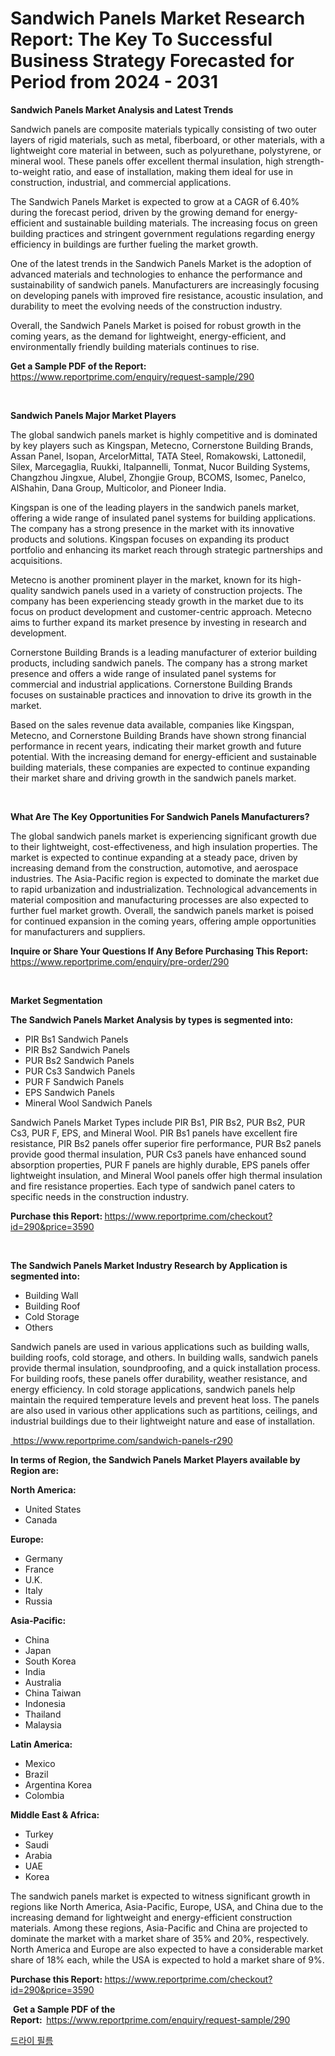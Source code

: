 <p><h1>Sandwich Panels Market Research Report: The Key To Successful Business Strategy Forecasted for Period from 2024 - 2031</h1></p><p><strong>Sandwich Panels Market Analysis and Latest Trends</strong></p>
<p><p>Sandwich panels are composite materials typically consisting of two outer layers of rigid materials, such as metal, fiberboard, or other materials, with a lightweight core material in between, such as polyurethane, polystyrene, or mineral wool. These panels offer excellent thermal insulation, high strength-to-weight ratio, and ease of installation, making them ideal for use in construction, industrial, and commercial applications.</p><p>The Sandwich Panels Market is expected to grow at a CAGR of 6.40% during the forecast period, driven by the growing demand for energy-efficient and sustainable building materials. The increasing focus on green building practices and stringent government regulations regarding energy efficiency in buildings are further fueling the market growth.</p><p>One of the latest trends in the Sandwich Panels Market is the adoption of advanced materials and technologies to enhance the performance and sustainability of sandwich panels. Manufacturers are increasingly focusing on developing panels with improved fire resistance, acoustic insulation, and durability to meet the evolving needs of the construction industry.</p><p>Overall, the Sandwich Panels Market is poised for robust growth in the coming years, as the demand for lightweight, energy-efficient, and environmentally friendly building materials continues to rise.</p></p>
<p><strong>Get a Sample PDF of the Report:&nbsp;</strong> <a href="https://www.reportprime.com/enquiry/request-sample/290">https://www.reportprime.com/enquiry/request-sample/290</a></p>
<p>&nbsp;</p>
<p><strong>Sandwich Panels Major Market Players</strong></p>
<p><p>The global sandwich panels market is highly competitive and is dominated by key players such as Kingspan, Metecno, Cornerstone Building Brands, Assan Panel, Isopan, ArcelorMittal, TATA Steel, Romakowski, Lattonedil, Silex, Marcegaglia, Ruukki, Italpannelli, Tonmat, Nucor Building Systems, Changzhou Jingxue, Alubel, Zhongjie Group, BCOMS, Isomec, Panelco, AlShahin, Dana Group, Multicolor, and Pioneer India.</p><p>Kingspan is one of the leading players in the sandwich panels market, offering a wide range of insulated panel systems for building applications. The company has a strong presence in the market with its innovative products and solutions. Kingspan focuses on expanding its product portfolio and enhancing its market reach through strategic partnerships and acquisitions.</p><p>Metecno is another prominent player in the market, known for its high-quality sandwich panels used in a variety of construction projects. The company has been experiencing steady growth in the market due to its focus on product development and customer-centric approach. Metecno aims to further expand its market presence by investing in research and development.</p><p>Cornerstone Building Brands is a leading manufacturer of exterior building products, including sandwich panels. The company has a strong market presence and offers a wide range of insulated panel systems for commercial and industrial applications. Cornerstone Building Brands focuses on sustainable practices and innovation to drive its growth in the market.</p><p>Based on the sales revenue data available, companies like Kingspan, Metecno, and Cornerstone Building Brands have shown strong financial performance in recent years, indicating their market growth and future potential. With the increasing demand for energy-efficient and sustainable building materials, these companies are expected to continue expanding their market share and driving growth in the sandwich panels market.</p></p>
<p>&nbsp;</p>
<p><strong>What Are The Key Opportunities For Sandwich Panels Manufacturers?</strong></p>
<p><p>The global sandwich panels market is experiencing significant growth due to their lightweight, cost-effectiveness, and high insulation properties. The market is expected to continue expanding at a steady pace, driven by increasing demand from the construction, automotive, and aerospace industries. The Asia-Pacific region is expected to dominate the market due to rapid urbanization and industrialization. Technological advancements in material composition and manufacturing processes are also expected to further fuel market growth. Overall, the sandwich panels market is poised for continued expansion in the coming years, offering ample opportunities for manufacturers and suppliers.</p></p>
<p><strong>Inquire or Share Your Questions If Any Before Purchasing This Report:</strong> <a href="https://www.reportprime.com/enquiry/pre-order/290">https://www.reportprime.com/enquiry/pre-order/290</a></p>
<p>&nbsp;</p>
<p><strong>Market Segmentation</strong></p>
<p><strong>The Sandwich Panels Market Analysis by types is segmented into:</strong></p>
<p><ul><li>PIR Bs1 Sandwich Panels</li><li>PIR Bs2 Sandwich Panels</li><li>PUR Bs2 Sandwich Panels</li><li>PUR Cs3 Sandwich Panels</li><li>PUR F Sandwich Panels</li><li>EPS Sandwich Panels</li><li>Mineral Wool Sandwich Panels</li></ul></p>
<p><p>Sandwich Panels Market Types include PIR Bs1, PIR Bs2, PUR Bs2, PUR Cs3, PUR F, EPS, and Mineral Wool. PIR Bs1 panels have excellent fire resistance, PIR Bs2 panels offer superior fire performance, PUR Bs2 panels provide good thermal insulation, PUR Cs3 panels have enhanced sound absorption properties, PUR F panels are highly durable, EPS panels offer lightweight insulation, and Mineral Wool panels offer high thermal insulation and fire resistance properties. Each type of sandwich panel caters to specific needs in the construction industry.</p></p>
<p><strong>Purchase this Report:&nbsp;</strong><a href="https://www.reportprime.com/checkout?id=290&price=3590">https://www.reportprime.com/checkout?id=290&price=3590</a></p>
<p>&nbsp;</p>
<p><strong>The Sandwich Panels Market Industry Research by Application is segmented into:</strong></p>
<p><ul><li>Building Wall</li><li>Building Roof</li><li>Cold Storage</li><li>Others</li></ul></p>
<p><p>Sandwich panels are used in various applications such as building walls, building roofs, cold storage, and others. In building walls, sandwich panels provide thermal insulation, soundproofing, and a quick installation process. For building roofs, these panels offer durability, weather resistance, and energy efficiency. In cold storage applications, sandwich panels help maintain the required temperature levels and prevent heat loss. The panels are also used in various other applications such as partitions, ceilings, and industrial buildings due to their lightweight nature and ease of installation.</p></p>
<p><a href="https://www.reportprime.com/sandwich-panels-r290">&nbsp;https://www.reportprime.com/sandwich-panels-r290</a></p>
<p><strong>In terms of Region, the Sandwich Panels Market Players available by Region are:</strong></p>
<p>
    <p> <strong> North America: </strong>
        <ul>
            <li>United States</li>
            <li>Canada</li>
        </ul>
        </p> 
    <p> <strong> Europe: </strong>
        <ul>
            <li>Germany</li>
            <li>France</li>
            <li>U.K.</li>
            <li>Italy</li>
            <li>Russia</li>
        </ul>
        </p> 
    <p> <strong> Asia-Pacific: </strong>
        <ul>
            <li>China</li>
            <li>Japan</li>
            <li>South Korea</li>
            <li>India</li>
            <li>Australia</li>
            <li>China Taiwan</li>
            <li>Indonesia</li>
            <li>Thailand</li>
            <li>Malaysia</li>
        </ul>
        </p> 
    <p> <strong> Latin America: </strong>
        <ul>
            <li>Mexico</li>
            <li>Brazil</li>
            <li>Argentina Korea</li>
            <li>Colombia</li>
        </ul>
        </p> 
    <p> <strong> Middle East & Africa: </strong>
        <ul>
            <li>Turkey</li>
            <li>Saudi</li>
            <li>Arabia</li>
            <li>UAE</li>
            <li>Korea</li>
        </ul>
    </p>
    </p>
<p><p>The sandwich panels market is expected to witness significant growth in regions like North America, Asia-Pacific, Europe, USA, and China due to the increasing demand for lightweight and energy-efficient construction materials. Among these regions, Asia-Pacific and China are projected to dominate the market with a market share of 35% and 20%, respectively. North America and Europe are also expected to have a considerable market share of 18% each, while the USA is expected to hold a market share of 9%.</p></p>
<p><strong>Purchase this Report: </strong><a href="https://www.reportprime.com/checkout?id=290&price=3590">https://www.reportprime.com/checkout?id=290&price=3590</a></p>
<p>&nbsp;<strong>Get a Sample PDF of the Report:&nbsp;&nbsp;</strong><a href="https://www.reportprime.com/enquiry/request-sample/290">https://www.reportprime.com/enquiry/request-sample/290</a></p>
<p><strong></strong></p>
<p><p><a href="https://github.com/jntpkh496620/Market-Research-Report-List-2/blob/main/132392167406.md">드라이 필름</a></p></p>